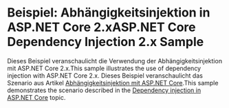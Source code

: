 # <a name="aspnet-core-dependency-injection-2x-sample"></a><span data-ttu-id="9da68-101">Beispiel: Abhängigkeitsinjektion in ASP.NET Core 2.x</span><span class="sxs-lookup"><span data-stu-id="9da68-101">ASP.NET Core Dependency Injection 2.x Sample</span></span>

<span data-ttu-id="9da68-102">Dieses Beispiel veranschaulicht die Verwendung der Abhängigkeitsinjektion mit ASP.NET Core 2.x.</span><span class="sxs-lookup"><span data-stu-id="9da68-102">This sample illustrates the use of dependency injection with ASP.NET Core 2.x.</span></span> <span data-ttu-id="9da68-103">Dieses Beispiel veranschaulicht das Szenario aus Artikel [Abhängigkeitsinjektion mit ASP.NET Core](https://docs.microsoft.com/aspnet/core/fundamentals/dependency-injection).</span><span class="sxs-lookup"><span data-stu-id="9da68-103">This sample demonstrates the scenario described in the [Dependency injection in ASP.NET Core](https://docs.microsoft.com/aspnet/core/fundamentals/dependency-injection) topic.</span></span>
